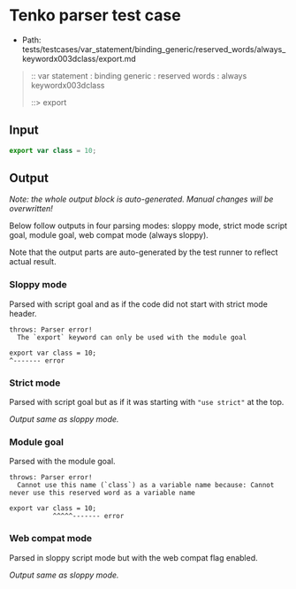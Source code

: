 # Tenko parser test case

- Path: tests/testcases/var_statement/binding_generic/reserved_words/always_keywordx003dclass/export.md

> :: var statement : binding generic : reserved words : always keywordx003dclass
>
> ::> export

## Input

`````js
export var class = 10;
`````

## Output

_Note: the whole output block is auto-generated. Manual changes will be overwritten!_

Below follow outputs in four parsing modes: sloppy mode, strict mode script goal, module goal, web compat mode (always sloppy).

Note that the output parts are auto-generated by the test runner to reflect actual result.

### Sloppy mode

Parsed with script goal and as if the code did not start with strict mode header.

`````
throws: Parser error!
  The `export` keyword can only be used with the module goal

export var class = 10;
^------- error
`````

### Strict mode

Parsed with script goal but as if it was starting with `"use strict"` at the top.

_Output same as sloppy mode._

### Module goal

Parsed with the module goal.

`````
throws: Parser error!
  Cannot use this name (`class`) as a variable name because: Cannot never use this reserved word as a variable name

export var class = 10;
           ^^^^^------- error
`````


### Web compat mode

Parsed in sloppy script mode but with the web compat flag enabled.

_Output same as sloppy mode._
